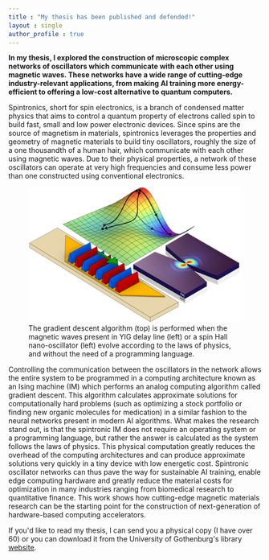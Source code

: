 ```yaml
---
title : "My thesis has been published and defended!"
layout : single
author_profile : true
---
```


**In my thesis, I explored the construction of microscopic complex networks of oscillators which communicate with each other using magnetic waves. These networks have a wide range of cutting-edge industry-relevant applications, from making AI training more energy-efficient to offering a low-cost alternative to quantum computers.**

Spintronics, short for spin electronics, is a branch of condensed matter physics that aims to control a quantum property of electrons called spin to build fast, small and low power electronic devices. Since spins are the source of magnetism in materials, spintronics leverages the properties and geometry of magnetic materials to build tiny oscillators, roughly the size of a one thousandth of a human hair, which communicate with each other using magnetic waves. Due to their physical properties, a network of these oscillators can operate at very high frequencies and consume less power than one constructed using conventional electronics.

<figure>
    <img src="../assets/images/thesis-cover.png"
         alt="Gradient descent and two types of spintronic oscillators">
    <figcaption>The gradient descent algorithm (top) is performed when the magnetic waves present in YIG delay line (left) or a spin Hall nano-oscillator (left) evolve according to the laws of physics, and without the need of a programming language.</figcaption>
</figure>

Controlling the communication between the oscillators in the network allows the entire system to be programmed in a computing architecture known as an Ising machine (IM) which performs an analog computing algorithm called gradient descent. This algorithm calculates approximate solutions for computationally hard problems (such as optimizing a stock portfolio or finding new organic molecules for medication) in a similar fashion to the neural networks present in modern AI algorithms. What makes the research stand out, is that the spintronic IM does not require an operating system or a programming language, but rather the answer is calculated as the system follows the laws of physics. This physical computation greatly reduces the overhead of the computing architectures and can produce approximate solutions very quickly in a tiny device with low energetic cost. Spintronic oscillator networks can thus pave the way for sustainable AI training, enable edge computing hardware and greatly reduce the material costs for optimization in many industries ranging from biomedical research to quantitative finance. This work shows how cutting-edge magnetic materials research can be the starting point for the construction of next-generation of hardware-based computing accelerators.


If you'd like to read my thesis, I can send you a physical copy (I have over 60) or you can download it from the University of Gothenburg's library <a href="https://gupea.ub.gu.se/handle/2077/85522" target="_blank">website</a>.